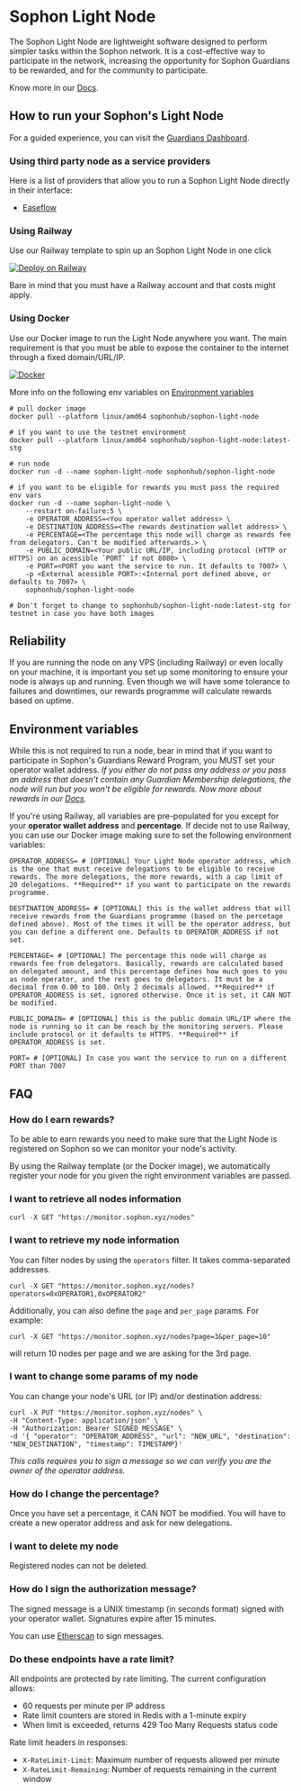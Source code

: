 
# Sophon Light Node

The Sophon Light Node are lightweight software designed to perform simpler tasks within the Sophon network. It is a cost-effective way to participate in the network, increasing the opportunity for Sophon Guardians to be rewarded, and for the community to participate.

Know more in our [Docs](https://docs.sophon.xyz/sophon/sophon-guardians-and-nodes/sophon-nodes).

## How to run your Sophon's Light Node

For a guided experience, you can visit the [Guardians Dashboard](https://guardian.sophon.xyz).

### Using third party node as a service providers

Here is a list of providers that allow you to run a Sophon Light Node directly in their interface:
- [Easeflow](https://easeflow.io)

### Using Railway

Use our Railway template to spin up an Sophon Light Node in one click

[![Deploy on Railway](https://railway.app/button.svg)](https://railway.app/template/wEhaxi?referralCode=qB-i6S)

Bare in mind that you must have a Railway account and that costs might apply.

### Using Docker

Use our Docker image to run the Light Node anywhere you want. The main requirement is that you must be able to expose the container to the internet through a fixed domain/URL/IP.

[![Docker](https://cdn.icon-icons.com/icons2/2530/PNG/128/dockerhub_button_icon_151899.png)](https://hub.docker.com/r/sophonhub/sophon-light-node)

More info on the following env variables on [Environment variables](#environment-variables)

```
# pull docker image
docker pull --platform linux/amd64 sophonhub/sophon-light-node

# if you want to use the testnet environment
docker pull --platform linux/amd64 sophonhub/sophon-light-node:latest-stg

# run node
docker run -d --name sophon-light-node sophonhub/sophon-light-node

# if you want to be eligible for rewards you must pass the required env vars
docker run -d --name sophon-light-node \
    --restart on-failure:5 \
    -e OPERATOR_ADDRESS=<You operator wallet address> \
    -e DESTINATION_ADDRESS=<The rewards destination wallet address> \
    -e PERCENTAGE=<The percentage this node will charge as rewards fee from delegators. Can't be modified afterwards.> \
    -e PUBLIC_DOMAIN=<Your public URL/IP, including protocol (HTTP or HTTPS) on an acessible `PORT` if not 8080> \
    -e PORT=<PORT you want the service to run. It defaults to 7007> \
    -p <External acessible PORT>:<Internal port defined above, or defaults to 7007> \
    sophonhub/sophon-light-node

# Don't forget to change to sophonhub/sophon-light-node:latest-stg for testnet in case you have both images
```

## Reliability
If you are running the node on any VPS (including Railway) or even locally on your machine, it is important you set up some monitoring to ensure your node is always up and running. Even though we will have some tolerance to failures and downtimes, our rewards programme will calculate rewards based on uptime.

## Environment variables

While this is not required to run a node, bear in mind that if you want to participate in Sophon's Guardians Reward Program, you MUST set your operator wallet address. *If you either do not pass any address or you pass an address that doesn't contain any Guardian Membership delegations, the node will run but you won't be eligible for rewards. Now more about rewards in our [Docs](https://docs.sophon.xyz/sophon/sophon-guardians-and-nodes/node-rewards).*

If you're using Railway, all variables are pre-populated for you except for your **operator wallet address** and **percentage**. 
If decide not to use Railway, you can use our Docker image making sure to set the following environment variables:
```
OPERATOR_ADDRESS= # [OPTIONAL] Your Light Node operator address, which is the one that must receive delegations to be eligible to receive rewards. The more delegations, the more rewards, with a cap limit of 20 delegations. **Required** if you want to participate on the rewards programme.

DESTINATION_ADDRESS= # [OPTIONAL] this is the wallet address that will receive rewards from the Guardians programme (based on the percetage defined above). Most of the times it will be the operator address, but you can define a different one. Defaults to OPERATOR_ADDRESS if not set.

PERCENTAGE= # [OPTIONAL] The percentage this node will charge as rewards fee from delegators. Basically, rewards are calculated based on delegated amount, and this percentage defines how much goes to you as node operator, and the rest goes to delegators. It must be a decimal from 0.00 to 100. Only 2 decimals allowed. **Required** if OPERATOR_ADDRESS is set, ignored otherwise. Once it is set, it CAN NOT be modified.

PUBLIC_DOMAIN= # [OPTIONAL] this is the public domain URL/IP where the node is running so it can be reach by the monitoring servers. Please include protocol or it defaults to HTTPS. **Required** if OPERATOR_ADDRESS is set.

PORT= # [OPTIONAL] In case you want the service to run on a different PORT than 7007
```

## FAQ

### How do I earn rewards?
To be able to earn rewards you need to make sure that the Light Node is registered on Sophon so we can monitor your node's activity.

By using the Railway template (or the Docker image), we automatically register your node for you given the right environment variables are passed.

### I want to retrieve all nodes information
```
curl -X GET "https://monitor.sophon.xyz/nodes"
```

### I want to retrieve my node information
You can filter nodes by using the `operators` filter. It takes comma-separated addresses.
```
curl -X GET "https://monitor.sophon.xyz/nodes?operators=0xOPERATOR1,0xOPERATOR2"
```
Additionally, you can also define the `page` and `per_page` params. For example:
```
curl -X GET "https://monitor.sophon.xyz/nodes?page=3&per_page=10"
```
will return 10 nodes per page and we are asking for the 3rd page.

### I want to change some params of my node
You can change your node's URL (or IP) and/or destination address: 
```
curl -X PUT "https://monitor.sophon.xyz/nodes" \
-H "Content-Type: application/json" \
-H "Authorization: Bearer SIGNED_MESSAGE" \
-d '{ "operator": "OPERATOR_ADDRESS", "url": "NEW_URL", "destination": "NEW_DESTINATION", "timestamp": TIMESTAMP}'
```
*This calls requires you to sign a message so we can verify you are the owner of the operator address.*

### How do I change the percentage?
Once you have set a percentage, it CAN NOT be modified.
You will have to create a new operator address and ask for new delegations.

### I want to delete my node
Registered nodes can not be deleted.

### How do I sign the authorization message?
The signed message is a UNIX timestamp (in seconds format) signed with your operator wallet. Signatures expire after 15 minutes.

You can use [Etherscan](https://etherscan.io/verifiedSignatures#) to sign messages.

### Do these endpoints have a rate limit?
All endpoints are protected by rate limiting. The current configuration allows:

- 60 requests per minute per IP address
- Rate limit counters are stored in Redis with a 1-minute expiry
- When limit is exceeded, returns 429 Too Many Requests status code
  
Rate limit headers in responses:
- `X-RateLimit-Limit`: Maximum number of requests allowed per minute
- `X-RateLimit-Remaining`: Number of requests remaining in the current window

